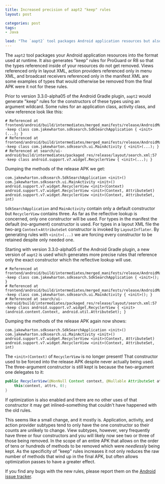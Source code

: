 ```yaml
---
title: Increased precision of aapt2 "keep" rules
layout: post

categories: post
tags:
- Java

lead: "The `aapt2` tool packages Android application resources but also generates \"keep\" rules for ProGuard or R8. Starting with AGP 3.3.0-alpha05 the rules allow more unused code to be removed from your release APK."
---
```


The `aapt2` tool packages your Android application resources into the format used at runtime. It also generates "keep" rules for ProGuard or R8 so that the types referenced inside of your resources do not get removed. Views referenced only in layout XML, action providers referenced only in menu XML, and broadcast receivers referenced only in the manifest XML are some examples of types that would otherwise be removed from the final APK were it not for these rules.

Prior to version 3.3.0-alpha05 of the Android Gradle plugin, `aapt2` would generate "keep" rules for the constructors of these types using an argument wildcard. Some rules for an application class, activity class, and view reference look like this:
```
# Referenced at frontend/android/build/intermediates/merged_manifests/release/AndroidManifest.xml:20
-keep class com.jakewharton.sdksearch.SdkSearchApplication { <init>(...); }
# Referenced at frontend/android/build/intermediates/merged_manifests/release/AndroidManifest.xml:28
-keep class com.jakewharton.sdksearch.ui.MainActivity { <init>(...); }
# Referenced at search/ui-android/build/intermediates/packaged_res/release/layout/search.xml:57
-keep class android.support.v7.widget.RecyclerView { <init>(...); }
```

Dumping the methods of the release APK we get:
```
com.jakewharton.sdksearch.SdkSearchApplication <init>()
com.jakewharton.sdksearch.ui.MainActivity <init>()
android.support.v7.widget.RecyclerView <init>(Context)
android.support.v7.widget.RecyclerView <init>(Context, AttributeSet)
android.support.v7.widget.RecyclerView <init>(Context, AttributeSet, int)
```

`SdkSearchApplication` and `MainActivity` contain only a default constructor but `RecyclerView` contains three. As far as the reflective lookup is concerned, only one constructor will be used. For types in the manifest the default (no-argument) constructor is used. For types in a layout XML file the two-arg `Context`+`AttributeSet` constructor is invoked by `LayoutInflater`. By generating rules with `<init>(...)` we are forcing every constructor to be retained despite only needed one.

Starting with version 3.3.0-alpha05 of the Android Gradle plugin, a new version of `aapt2` is used which generates more precise rules that reference only the exact constructor which the reflective lookup will use.
```
# Referenced at frontend/android/build/intermediates/merged_manifests/release/AndroidManifest.xml:20
-keep class com.jakewharton.sdksearch.SdkSearchApplication { <init>(); }
# Referenced at frontend/android/build/intermediates/merged_manifests/release/AndroidManifest.xml:28
-keep class com.jakewharton.sdksearch.ui.MainActivity { <init>(); }
# Referenced at search/ui-android/build/intermediates/packaged_res/release/layout/search.xml:57
-keep class android.support.v7.widget.RecyclerView { <init>(android.content.Context, android.util.AttributeSet); }
```

Dumping the methods of the release APK again now shows:
```
com.jakewharton.sdksearch.SdkSearchApplication <init>()
com.jakewharton.sdksearch.ui.MainActivity <init>()
android.support.v7.widget.RecyclerView <init>(Context, AttributeSet)
android.support.v7.widget.RecyclerView <init>(Context, AttributeSet, int)
```

The `<init>(Context)` of `RecyclerView` is no longer present! That constructor used to be forced into the release APK despite never actually being used. The three-argument constructor is still kept is because the two-argument one delegates to it:
```java
public RecyclerView(@NonNull Context context, @Nullable AttributeSet attrs) {
    this(context, attrs, 0);
}
```
If optimization is also enabled and there are no other uses of that constructor it may get inlined–something that couldn't have happened with the old rules. 

This seems like a small change, and it mostly is. Application, activity, and action provider subtypes tend to only have the one constructor so their counts are unlikely to change. View subtypes, however, very frequently have three or four constructors and you will likely now see two or three of those being removed. In the scope of an entire APK that allows on the order of tens or hundreds of methods to be removed which were _needlessly_ being kept. As the specificity of "keep" rules increases it not only reduces the raw number of methods that wind up in the final APK, but often allows optimization passes to have a greater effect.

If you find any bugs with the new rules, please report them on the [Android issue tracker](https://issuetracker.google.com/issues/new?component=192709).